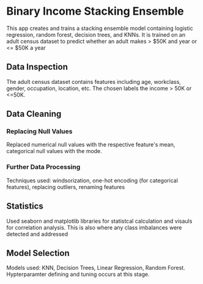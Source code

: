# Binary Income Stacking Ensemble
This app creates and trains a stacking ensemble model containing logistic regression, random forest, decision trees, and KNNs. It is trained on an adult census dataset to predict whether an adult makes > $50K and year or <= $50K a year

## Data Inspection
The adult census dataset contains features including age, workclass, gender, occupation, location, etc.
The chosen labels the income > 50K or <=50K.

## Data Cleaning
### Replacing Null Values
Replaced numerical null values with the respective feature's mean, categorical null values with the mode.
### Further Data Processing
Techniques used: windsorization, one-hot encoding (for categorical features), replacing outliers, renaming features

## Statistics
Used seaborn and matplotlib libraries for statistcal calculation and visauls for correlation analysis. This is also where any class imbalances were detected and addressed

## Model Selection
Models used: KNN, Decision Trees, Linear Regression, Random Forest. Hypterparamter defining and tuning occurs at this stage.

